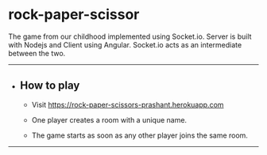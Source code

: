 # rock-paper-scissor
The game from our childhood implemented using Socket.io. Server is built with Nodejs and Client using Angular. Socket.io acts as an intermediate between the two. 

---

* ## How to play

    - Visit https://rock-paper-scissors-prashant.herokuapp.com

    - One player creates a room with a unique name.

    - The game starts as soon as any other player joins the same room.

---



